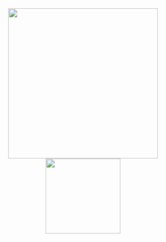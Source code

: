 <div id="header" align="center">
  <img src="https://media2.giphy.com/media/WSBeyxvC1jH496xQGA/200w.webp?cid=ecf05e47ysxy8bs9v98y807esva6w20pkiot1coz6iherm2a&rid=200w.webp&ct=s" width="300"/>
</div>
<div id="socials" align="center">
  <img src="https://i.ibb.co/cgjPM56/LI-Logo.png" href="https://www.linkedin.com/in/cj-fritz/" width="150"/>
</div>
